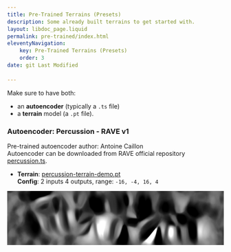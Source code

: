 ```yaml
---
title: Pre-Trained Terrains (Presets)
description: Some already built terrains to get started with.
layout: libdoc_page.liquid
permalink: pre-trained/index.html
eleventyNavigation:
    key: Pre-Trained Terrains (Presets)
    order: 3
date: git Last Modified

---
```


Make sure to have both:
* an **autoencoder** (typically a `.ts` file)
* a **terrain** model (a `.pt` file).




### Autoencoder: Percussion - RAVE v1
Pre-trained autoencoder author: Antoine Caillon  
Autoencoder can be downloaded from RAVE official repository [percussion.ts](https://acids-ircam.github.io/rave_models_download).

* **Terrain**: [percussion-terrain-demo.pt](../pretrained/percussion-terrain-demo.pt)<br>
**Config**: 2 inputs 4 outputs, range: `-16, -4, 16, 4`<br>
<img class="damier" src="../pretrained/percussion-terrain-demo.png" alt="Trajectories">